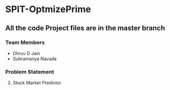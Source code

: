 # SPIT-OptmizePrime

## All the code Project files are in the master branch

### Team Members
- Dhruv D Jain
- Subramanya Navada

### Problem Statement
2. Stock Market Predictor


